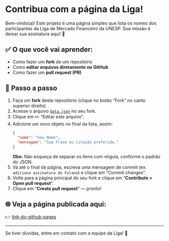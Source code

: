 # Contribua com a página da Liga!

Bem-vindo(a)! Este projeto é uma página simples que lista os nomes dos participantes da Liga de Mercado Financeiro da UNESP. Sua missão é deixar sua assinatura aqui! 🚀

## ✅ O que você vai aprender:
- Como fazer um **fork** de um repositório
- Como **editar arquivos diretamente no GitHub**
- Como fazer um **pull request (PR)**

## 📌 Passo a passo

1. Faça um **fork** deste repositório (clique no botão “Fork” no canto superior direito).
2. Acesse o arquivo [`data.json`](./data.json) no seu fork.
3. Clique em ✏️ “Editar este arquivo”.
4. Adicione um novo objeto no final da lista, assim:
   ```json
   {
     "nome": "Seu Nome",
     "mensagem": "Sua frase ou citação preferida."
   }
   ```
   **Obs:** Não esqueça de separar os itens com vírgula, conforme o padrão do JSON.
5. Vá até o final da página, escreva uma mensagem de commit (ex: `adiciona assinatura do Fulano`) e clique em “Commit changes”.
6. Volte para a página principal do seu fork e clique em “**Contribute > Open pull request**”.
7. Clique em “**Create pull request**” — pronto!

## 🌐 Veja a página publicada aqui:
👉 [link-do-github-pages](https://liga-de-mercado-financeiro-unesp-rc.github.io/mural-da-liga/)

---

Se tiver dúvidas, entre em contato com a equipe da Liga! 💬
